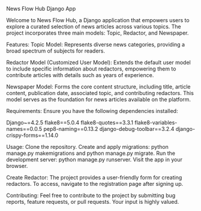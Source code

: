 News Flow Hub Django App

Welcome to News Flow Hub, a Django application that empowers users to explore a curated selection of news articles across various topics. The project incorporates three main models: Topic, Redactor, and Newspaper.

Features:
Topic Model: Represents diverse news categories, providing a broad spectrum of subjects for readers.

Redactor Model (Customized User Model): Extends the default user model to include specific information about redactors, empowering them to contribute articles with details such as years of experience.

Newspaper Model: Forms the core content structure, including title, article content, publication date, associated topic, and contributing redactors. This model serves as the foundation for news articles available on the platform.

Requirements:
Ensure you have the following dependencies installed:

Django~=4.2.5
flake8==5.0.4
flake8-quotes==3.3.1
flake8-variables-names==0.0.5
pep8-naming==0.13.2
django-debug-toolbar==3.2.4
django-crispy-forms==1.14.0

Usage:
Clone the repository.
Create and apply migrations: python manage.py makemigrations and python manage.py migrate.
Run the development server: python manage.py runserver.
Visit the app in your browser.


Create Redactor:
The project provides a user-friendly form for creating redactors. To access, navigate to the registration page after signing up.

Contributing:
Feel free to contribute to the project by submitting bug reports, feature requests, or pull requests. Your input is highly valued.